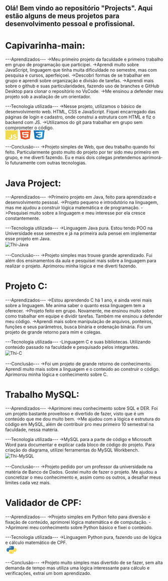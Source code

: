 <h2>Olá! Bem vindo ao repositório "Projects". Aqui estão alguns de meus projetos para desenvolvimento pessoal e profissional.</h2>

<h1> Capivarinha-main:</h1>

---Aprendizados---
->Meu primeiro projeto da faculdade e primeiro trabalho em grupo de programação que participei.
->Aprendi muito sobre JavaScript, linguagem que tinha muita dificuldade no semestre, mas com pesquisa e cursos, aperfeiçoei.
->Descobri formas de se trabalhar em grupo e aprendi sobre organização e divisão de tarefas.
->Aprendi mais sobre o github e suas particularidades, fazendo uso de branches e GitHub Desktop para clonar o repositório no VsCode.
->Me ensinou a defender meu projeto sob a avaliação de um orientador.

---Tecnologia utilizada---
->Nesse projeto, utilizamos o básico de desenvolvimento web. HTML, CSS e JavaScript. Fiquei encarregado das páginas de login e cadastro, onde construi a estrutura com HTML e fiz o backend com JS.
->Utilizamos do git para trabalhar em grupo sem comprometer o código.
<br>
  <img align="center" alt="Thi-JS" height="30" width="40" src="https://raw.githubusercontent.com/devicons/devicon/master/icons/javascript/javascript-plain.svg">
  <img align="center" alt="Thi-HTML" height="30" width="40" src="https://raw.githubusercontent.com/devicons/devicon/master/icons/html5/html5-original.svg">
  <img align="center" alt="Thi-CSS" height="30" width="40" src="https://raw.githubusercontent.com/devicons/devicon/master/icons/css3/css3-original.svg">
    	<br>

---Conclusão---
->Projeto simples de Web, que deu trabalho quando foi feito. Particularmente gosto muito do projeto por ter sido meu primeiro em grupo, e me diverti fazendo. Eu e mais dois colegas pretendemos aprimorá-lo futuramente com outras tecnologias.

<h1>Java Project:</h1>

---Aprendizados---
->Primeiro projeto em Java, feito para aprendizado e desenvolvimento pessoal.
->Projeto pequeno e introdutório na linguagem, mas me ajudou a construir lógica matemática e de programação.
->Pesquisei muito sobre a linguagem e meu interesse por ela cresce constantemente.

---Tecnologia utilizada---
->Linguagem Java pura. Estou tendo POO na Universidade esse semestre e já na primeira aula pensei em implementar esse projeto em Java.
<br>
<img align="center" alt="Thi-Java" height="30" width="40" src="https://cdn.jsdelivr.net/gh/devicons/devicon@latest/icons/java/java-original.svg">
  	<br>
     	<br>
---Conclusão---
->Projeto simples mas trouxe grande aprendizado. Fui além dos ensinamentos da aula e pesquisei mais sobre a linguagem para realizar o projeto. Aprimorou minha lógica e me diverti fazendo.

<h1>Projeto C:</h1>

---Aprendizados---
->Estou aprendendo C há 1 ano, e ainda verei mais sobre a linguagem. Me anima saber o quanto essa linguagem tem a oferecer.
->Projeto feito em grupo. Novamente, me ensinou muito sobre como trabalhar em equipe e dividir tarefas. Também me ensinou a defender meu código.
->Aprendi mais sobre manipulação de arquivos, ponteiros, funções e seus parâmetros, busca binária e ordenação binária. Foi um projeto de grande retorno para mim e colegas.

---Tecnologia utilizada---
-Linguagem C e suas bibliotecas. Utilizando conteúdo passado na faculdade e pesquisado pelos integrantes.
<br>
  <img align="center" alt="Thi-C" height="30" width="40" src="https://cdn.jsdelivr.net/gh/devicons/devicon@latest/icons/c/c-original.svg">
    	<br>
       	<br>
---Conclusão---
->Foi um projeto de grande retorno de conhecimento. Aprendi muito mais sobre a linguagem e o conteúdo ao construir o código. Aprimorou minha lógica e conhecimento sobre C.

<h1>Trabalho MySQL: </h1>

---Aprendizados---
->Aprimorei meu conhecimento sobre SQL e DER. Foi um projeto bastante proveitoso e divertido de fazer, visto que é um conteúdo que me dou muito bem.
->Me ajudou com a lógica e estrutura do código em MySQL, além de contribuir pro meu primeiro 10 semestral na faculdade, nessa matéria.

---Tecnologia utilizada---
->MySQL para a parte de código e Microsoft Word para documentar e explicar cada bloco de código do projeto. Para criação do diagrama, utilizei ferramentas do MySQL Workbench.
  	<br>
  <img align="center" alt="Thi-MySQL" height="30" width="40" src="https://cdn.jsdelivr.net/gh/devicons/devicon@latest/icons/mysql/mysql-original.svg">
  	<br>
     	<br>
---Conclusão---
->Projeto pedido por um professor da universidade na matéria de Banco de Dados. Gostei muito de fazer o projeto. Me ajudou a concretizar o meu conhecimento e, assim como os outros, a desafiar meus limites cada vez mais.

<h1>Validador de CPF: </h1>

---Aprendizados---
->Projeto simples em Python feito para diversão e fixação de conteúdo, aprimorei lógica matemática e de computação.
->Aprimorei meu conhecimento sobre Python básico e fixei o conteúdo.

---Tecnologia utilizada---
->Linguagem Python pura, fazendo uso de lógica e cálculo matemático de CPF.
<br>
  <img align="center" alt="Thi-Python" height="30" width="40" src="https://raw.githubusercontent.com/devicons/devicon/master/icons/python/python-original.svg">
    	<br>
       	<br>
---Conclusão---
->Projeto muito simples mas divertido de se fazer, sem alta demanda de tempo mas utiliza uma lógica interessante para cálculo e verificações, extraí um bom aprendizado.
